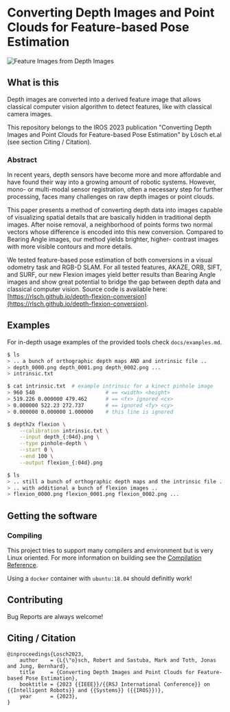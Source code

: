 # Converting Depth Images and Point Clouds for Feature-based Pose Estimation

![Feature Images from Depth Images](docs/all-types-labeled.gif)


## What is this

Depth images are converted into a derived feature image
that allows classical computer vision algorithm to detect features, like with classical camera images.

This repository belongs to the IROS 2023 publication "Converting Depth Images and Point Clouds for Feature-based Pose Estimation" by Lösch et.al (see section Citing / Citation).


### Abstract
In recent years, depth sensors have become more and more affordable and have found their way into a growing amount of robotic systems. However, mono- or multi-modal sensor registration, often a necessary step for further processing, faces many challenges on raw depth images or point clouds. 

This paper presents a method of converting depth data into images capable of visualizing spatial details that are basically hidden in traditional depth images. After noise removal, a neighborhood of points forms two normal vectors whose difference is encoded into this new conversion. Compared to Bearing Angle images, our method yields brighter, higher- contrast images with more visible contours and more details. 

We tested feature-based pose estimation of both conversions in a visual odometry task and RGB-D SLAM. For all tested features, AKAZE, ORB, SIFT, and SURF, our new Flexion images yield better results than Bearing Angle images and show great potential to bridge the gap between depth data and classical computer vision. Source code is available here: [https://rlsch.github.io/depth-flexion-conversion](https://rlsch.github.io/depth-flexion-conversion).

## Examples

For in-depth usage examples of the provided tools check `docs/examples.md`.

```bash
$ ls
> .. a bunch of orthographic depth maps AND and intrinsic file ..
> depth_0000.png depth_0001.png depth_0002.png ...
> intrinsic.txt

$ cat intrinsic.txt  # example intrinsic for a kinect pinhole image
> 960 540                       # == <width> <height>
> 519.226 0.000000 479.462      # == <fx> ignored <cx>
> 0.000000 522.23 272.737       # == ignored <fy> <cy>
> 0.000000 0.000000 1.000000    # this line is ignored

$ depth2x flexion \
    --calibration intrinsic.txt \
    --input depth_{:04d}.png \
    --type pinhole-depth \
    --start 0 \
    --end 100 \
    --output flexion_{:04d}.png

$ ls
> .. still a bunch of orthographic depth maps and the intrinsic file ..
> .. with additional a bunch of flexion images ..
> flexion_0000.png flexion_0001.png flexion_0002.png ...
```

## Getting the software

### Compiling

This project tries to support many compilers and environment but is
very Linux oriented. For more information on building see the
[Compilation Reference](docs/compilation.md).

Using a `docker` container with `ubuntu:18.04` should definitly work! 


## Contributing

Bug Reports are always welcome!

## Citing / Citation
```
@inproceedings{Losch2023,
    author    = {L{\"o}sch, Robert and Sastuba, Mark and Toth, Jonas and Jung, Bernhard},
    title     = {Converting Depth Images and Point Clouds for Feature-based Pose Estimation},
    booktitle = {2023 {{IEEE}}/{{RSJ International Conference}} on {{Intelligent Robots}} and {{Systems}} ({{IROS}})},
    year      = {2023},
}
```

